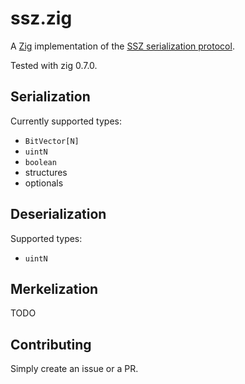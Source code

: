 # ssz.zig
A [Zig](https://ziglang.org) implementation of the [SSZ serialization protocol](https://github.com/ethereum/eth2.0-specs/blob/dev/ssz/simple-serialize.md).

Tested with zig 0.7.0.

## Serialization

Currently supported types:

 * `BitVector[N]`
 * `uintN`
 * `boolean`
 * structures
 * optionals

## Deserialization

Supported types:

 * `uintN`

## Merkelization

TODO

## Contributing

Simply create an issue or a PR.
